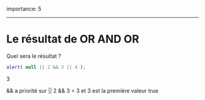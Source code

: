 importance: 5

---

# Le résultat de OR AND OR

Quel sera le résultat ?

```js
alert( null || 2 && 3 || 4 );
```
3

&& a priorité sur ||
2 && 3 = 3
et 3 est la première valeur true